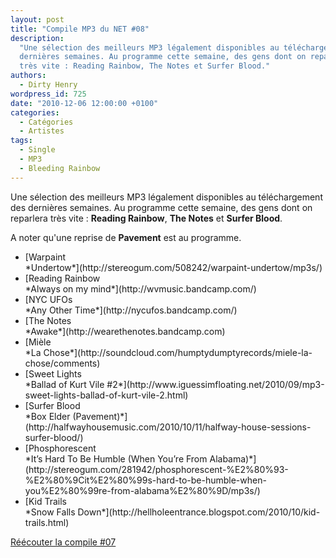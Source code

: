 ```yaml
---
layout: post
title: "Compile MP3 du NET #08"
description:
  "Une sélection des meilleurs MP3 légalement disponibles au téléchargement des
  dernières semaines. Au programme cette semaine, des gens dont on reparlera
  très vite : Reading Rainbow, The Notes et Surfer Blood."
authors:
  - Dirty Henry
wordpress_id: 725
date: "2010-12-06 12:00:00 +0100"
categories:
  - Catégories
  - Artistes
tags:
  - Single
  - MP3
  - Bleeding Rainbow
---
```


Une sélection des meilleurs MP3 légalement disponibles au téléchargement des
dernières semaines. Au programme cette semaine, des gens dont on reparlera très
vite : **Reading Rainbow**, **The Notes** et **Surfer Blood**.

A noter qu'une reprise de **Pavement** est au programme.

<ul class="polaroids">
<li><div class=polaroid>[<img447>Warpaint<br />*Undertow*](http://stereogum.com/508242/warpaint-undertow/mp3s/)</div></li>
<li><div class=polaroid>[<img448>Reading Rainbow<br />*Always on my mind*](http://wvmusic.bandcamp.com/)</div></li>
<li><div class=polaroid>[<img449>NYC UFOs<br />*Any Other Time*](http://nycufos.bandcamp.com/)</div></li>
<li><div class=polaroid>[<img450>The Notes<br />*Awake*](http://wearethenotes.bandcamp.com)</div></li>
<li><div class=polaroid>[<img451>Mièle<br />*La Chose*](http://soundcloud.com/humptydumptyrecords/miele-la-chose/comments)</div></li>
<li><div class=polaroid>[<img452>Sweet Lights<br />*Ballad of Kurt Vile #2*](http://www.iguessimfloating.net/2010/09/mp3-sweet-lights-ballad-of-kurt-vile-2.html)</div></li>
<li><div class=polaroid>[<img453>Surfer Blood<br />*Box Elder (Pavement)*](http://halfwayhousemusic.com/2010/10/11/halfway-house-sessions-surfer-blood/)</div></li>
<li><div class=polaroid>[<img454>Phosphorescent<br />*It’s Hard To Be Humble (When You’re From Alabama)*](http://stereogum.com/281942/phosphorescent-%E2%80%93-%E2%80%9Cit%E2%80%99s-hard-to-be-humble-when-you%E2%80%99re-from-alabama%E2%80%9D/mp3s/)</div></li>
<li><div class=polaroid>[<img455>Kid Trails<br />*Snow Falls Down*](http://hellholeentrance.blogspot.com/2010/10/kid-trails.html)</div></li>
</ul>

[Réécouter la compile #07](719)
